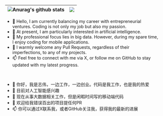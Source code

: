 | <img align="center" src="https://github-readme-stats-xcanwin.vercel.app/api?username=zhiweicoding&show_icons=true&theme=algolia&hide=contribs,prs" alt="Anurag's github stats" /> | <img align="center" src="https://github-readme-stats-xcanwin.vercel.app/api/top-langs/?username=zhiweicoding&layout=compact&theme=algolia" /> |
| ------------- | ------------- |
- 👋 Hello, I am currently balancing my career with entrepreneurial ventures. Coding is not only my job but also my passion. 
- 👀 At present, I am particularly interested in artificial intelligence.
- 🌱 My professional focus lies in big data. However, during my spare time, I enjoy coding for mobile applications. 
- 💞️ I warmly welcome any Pull Requests, regardless of their imperfections, to any of my projects.
- 📫 Feel free to connect with me via X, or follow me on GitHub to stay updated with my latest progress.

<br/>

- 👋 你好，我是志伟，一边工作，一边创业。代码是我工作，也是我的热爱
- 👀 目前对人工智能感兴趣
- 🌱 现在从事大数据相关工作，但是闲暇时间写的移动端代码
- 💞️ 欢迎给我错误百出的项目提任何PR
- 📫 你可以通过X联系我，或者GitHub关注我，获得我的最新的进展

<!--
**zhiweicoding/zhiweicoding** is a ✨ _special_ ✨ repository because its `README.md` (this file) appears on your GitHub profile.

Here are some ideas to get you started:

- 🔭 I’m currently working on ...
- 🌱 I’m currently learning ...
- 👯 I’m looking to collaborate on ...
- 🤔 I’m looking for help with ...
- 💬 Ask me about ...
- 📫 How to reach me: ...
- 😄 Pronouns: ...
- ⚡ Fun fact: ...
-->
